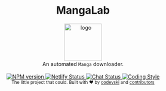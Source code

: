 <h1 align="center">MangaLab</h1>

<div align="center">
  <img src="readme.png"
      alt="logo" width="100" />
</div>
<div align="center">
  An automated <code>Manga</code> downloader.</div>

<br />

<div align="center">
  <!-- Node version -->
  <a href="#">
    <img src="https://img.shields.io/node/v/discord.js"
      alt="NPM version" />
  </a>
  <!-- Netlify Status -->
  <a href="#">
    <img src="https://api.netlify.com/api/v1/badges/5be47efd-4782-4d38-a0a0-74394b7c0c59/deploy-status"
      alt="Netlify Status" />
  </a>

  <!-- Chat Status -->
  <a href="#">
    <img src="https://img.shields.io/discord/426035845531959297"
      alt="Chat Status" />
  </a>
  <!-- Code Style -->
  <a href="https://standardjs.com">
    <img src="https://img.shields.io/**badge**/code%20style-standard-brightgreen.svg?style=flat-square"
      alt="Coding Style" />
  </a>
</div>

<div align="center">
  <sub>The little project that could. Built with ❤︎ by
  <a href="https://twitter.com/codevski">codevski</a> and
  <a href="#">
    contributors
  </a>
</div>
